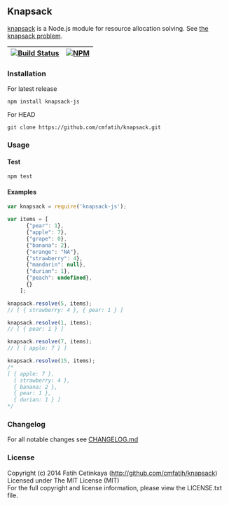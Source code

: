 ## Knapsack

[knapsack](http://github.com/cmfatih/knapsack) is a Node.js module for 
resource allocation solving. See [the knapsack problem](http://en.wikipedia.org/wiki/Knapsack_problem).  

[![Build Status][travis-image]][travis-url] | [![NPM][npm-image]][npm-url]
---------- | ----------

### Installation

For latest release
```
npm install knapsack-js
```

For HEAD
```
git clone https://github.com/cmfatih/knapsack.git
```

### Usage

#### Test
```
npm test
```

#### Examples

```javascript
var knapsack = require('knapsack-js');

var items = [
      {"pear": 1},
      {"apple": 7},
      {"grape": 0},
      {"banana": 2},
      {"orange": "NA"},
      {"strawberry": 4},
      {"mandarin": null},
      {"durian": 1},
      {"peach": undefined},
      {}
    ];

knapsack.resolve(5, items);
// [ { strawberry: 4 }, { pear: 1 } ]

knapsack.resolve(1, items);
// [ { pear: 1 } ]

knapsack.resolve(7, items);
// [ { apple: 7 } ]

knapsack.resolve(15, items);
/*
[ { apple: 7 },
  { strawberry: 4 },
  { banana: 2 },
  { pear: 1 },
  { durian: 1 } ]
*/
```

### Changelog

For all notable changes see [CHANGELOG.md](https://github.com/cmfatih/knapsack/blob/master/CHANGELOG.md)

### License

Copyright (c) 2014 Fatih Cetinkaya (http://github.com/cmfatih/knapsack)  
Licensed under The MIT License (MIT)  
For the full copyright and license information, please view the LICENSE.txt file.

[npm-url]: http://npmjs.org/package/knapsack-js
[npm-image]: https://badge.fury.io/js/knapsack-js.png

[travis-url]: https://travis-ci.org/cmfatih/knapsack
[travis-image]: https://travis-ci.org/cmfatih/knapsack.svg?branch=master